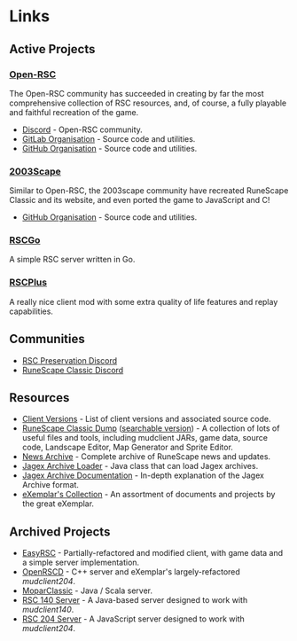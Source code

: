 # Links

## Active Projects

### [Open-RSC](https://rsc.vet/)

The Open-RSC community has succeeded in creating by far the most comprehensive collection of RSC resources, and, of course, a fully playable and faithful recreation of the game.

- [Discord](https://discord.gg/ABdFCqn) - Open-RSC community.
- [GitLab Organisation](https://gitlab.com/open-runescape-classic) - Source code and utilities.
- [GitHub Organisation](https://github.com/Open-RSC) - Source code and utilities.

### [2003Scape](https://2003scape.github.io/)

Similar to Open-RSC, the 2003scape community have recreated RuneScape Classic and its website, and even ported the game to JavaScript and C!

- [GitHub Organisation](https://github.com/2003scape) - Source code and utilities.

### [RSCGo](https://github.com/spkaeros/RSCGo)

A simple RSC server written in Go.

### [RSCPlus](https://github.com/RSCPlus)

A really nice client mod with some extra quality of life features and replay capabilities.

## Communities

- [RSC Preservation Discord](https://discord.gg/BX2wjpa)
- [RuneScape Classic Discord](https://discord.gg/xvBd73h)

## Resources

 - [Client Versions](./versions.md) - List of client versions and associated source code.
 - [RuneScape Classic Dump](http://rscdump.com/) ([searchable version](https://github.com/tomfitzhenry/RuneScape-classic-dump)) - A collection of lots of useful files and tools, including mudclient JARs, game data, source code, Landscape Editor, Map Generator and Sprite Editor.
 - [News Archive](http://RuneScape.wikia.com/wiki/Game_updates) - Complete archive of RuneScape news and updates.
 - [Jagex Archive Loader](https://gitlab.openrsc.com/Logg/Game/blob/22a0b131f4d6c2e3787f6af36394dc4a439c36d9/Tools/Map%20Generator/src/com/hikilaka/file/JagArchiveLoader.java) - Java class that can load Jagex archives.
 - [Jagex Archive Documentation](https://sites.google.com/site/commiesRuneScapedocumentation/cache/archives) - In-depth explanation of the Jagex Archive format.
 - [eXemplar's Collection](https://bitbucket.org/eggsampler/rsc/src) - An assortment of documents and projects by the great eXemplar.

## Archived Projects

 - [EasyRSC](https://www.rune-server.ee/runescape-development/rs-classic/tutorials/574938-easyrsc-eclipse.html) - Partially-refactored and modified client, with game data and a simple server implementation.
 - [OpenRSCD](https://github.com/Zlacki/OpenRSCD) - C++ server and eXemplar's largely-refactored *mudclient204*.
 - [MoparClassic](https://github.com/Lothy/MoparClassic) - Java / Scala server.
 - [RSC 140 Server](https://bitbucket.org/Hikilaka/140-gameserver/src) - A Java-based server designed to work with *mudclient140*.
 - [RSC 204 Server](https://bitbucket.org/kjensenxz/rsc/src) - A JavaScript server designed to work with *mudclient204*.

